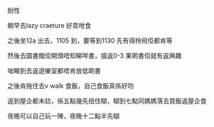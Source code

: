 耐性

朝早去lazy craeture 好乖咁食

之後坐12a 出去，1105 到，要等到1130 先有得拎飛佢都肯等

然後去圖書館佢開頭唔知睇咩書，搵返0-3 果啲書佢就有返興趣

啱睇到去返遊樂室都唔肯放低啲書

之後肯拖住去v walk 食飯，自己食飯真係好叻

返到屋企都未攰，係五點幾先扭住瞓，瞓到七點同媽媽落去買飯返屋企食

夜晚可以自己玩一陣，夜晚十二點半先瞓
